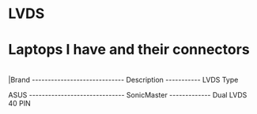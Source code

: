 # LVDS

# Laptops I have and their connectors
<br>
|Brand ----------------------------- Description ----------- LVDS Type
<br>

ASUS ------------------------------ SonicMaster ------------- Dual LVDS 40 PIN

